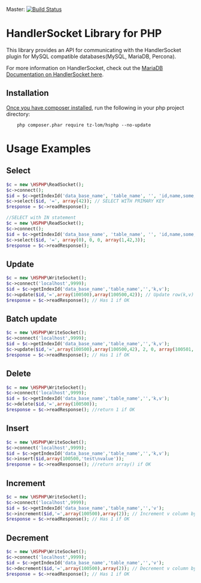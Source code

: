 Master: [![Build Status](https://api.travis-ci.org/tz-lom/HSPHP.png?branch=master)](http://travis-ci.org/tz-lom/HSPHP)

# HandlerSocket Library for PHP

This library provides an API for communicating with the HandlerSocket plugin for
MySQL compatible databases(MySQL, MariaDB, Percona).

For more information on HandlerSocket, check out the 
[MariaDB Documentation on HandlerSocket here](https://mariadb.com/kb/en/handlersocket/).

## Installation

[Once you have composer installed](https://getcomposer.org/doc/00-intro.md#system-requirements "Getting Started With Composer"),
run the following in your php project directory:

        php composer.phar require tz-lom/hsphp --no-update

# Usage Examples

## Select

```php
$c = new \HSPHP\ReadSocket();
$c->connect();
$id = $c->getIndexId('data_base_name', 'table_name', '', 'id,name,some,thing,more');
$c->select($id, '=', array(42)); // SELECT WITH PRIMARY KEY
$response = $c->readResponse();

//SELECT with IN statement
$c = new \HSPHP\ReadSocket();
$c->connect();
$id = $c->getIndexId('data_base_name', 'table_name', '', 'id,name,some,thing,more');
$c->select($id, '=', array(0), 0, 0, array(1,42,3));
$response = $c->readResponse();
```

## Update

```php
$c = new \HSPHP\WriteSocket();
$c->connect('localhost',9999);
$id = $c->getIndexId('data_base_name','table_name','','k,v');
$c->update($id,'=',array(100500),array(100500,42)); // Update row(k,v) with id 100500 to  k = 100500, v = 42
$response = $c->readResponse(); // Has 1 if OK
```

## Batch update

```php
$c = new \HSPHP\WriteSocket();
$c->connect('localhost',9999);
$id = $c->getIndexId('data_base_name','table_name','','k,v');
$c->update($id,'=',array(100500),array(100500,42), 2, 0, array(100501, 100502)); // Update rows where k IN (100501, 100502)
$response = $c->readResponse(); // Has 1 if OK
```

## Delete

```php
$c = new \HSPHP\WriteSocket();
$c->connect('localhost',9999);
$id = $c->getIndexId('data_base_name','table_name','','k,v');
$c->delete($id,'=',array(100500));
$response = $c->readResponse(); //return 1 if OK
```

## Insert

```php
$c = new \HSPHP\WriteSocket();
$c->connect('localhost',9999);
$id = $c->getIndexId('data_base_name','table_name','','k,v');
$c->insert($id,array(100500,'test\nvalue'));
$response = $c->readResponse(); //return array() if OK
```

## Increment

```php
$c = new \HSPHP\WriteSocket();
$c->connect('localhost',9999);
$id = $c->getIndexId('data_base_name','table_name','','v');
$c->increment($id,'=',array(100500),array(2)); // Increment v column by 2
$response = $c->readResponse(); // Has 1 if OK
```

## Decrement

```php
$c = new \HSPHP\WriteSocket();
$c->connect('localhost',9999);
$id = $c->getIndexId('data_base_name','table_name','','v');
$c->decrement($id,'=',array(100500),array(2)); // Decrement v column by 2
$response = $c->readResponse(); // Has 1 if OK
```
